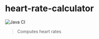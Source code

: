 # heart-rate-calculator

![Java CI](https://github.com/l-lin/heart-rate-calculator/workflows/Java%20CI/badge.svg)

> Computes heart rates

